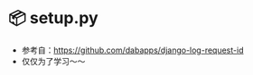 📦 setup.py
=======================
- 参考自：https://github.com/dabapps/django-log-request-id
- 仅仅为了学习～～
